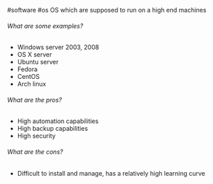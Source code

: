 #software #os 
OS which are supposed to run on a high end machines

###### What are some examples?
- Windows server 2003, 2008
- OS X server
- Ubuntu server
- Fedora
- CentOS
- Arch linux

###### What are the pros?
- High automation capabilities
- High backup capabilities
- High security

###### What are the cons?
- Difficult to install and manage, has a relatively high learning curve